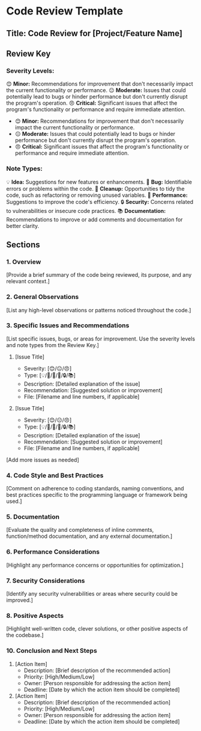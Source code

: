# Code Review Template

## Title: Code Review for [Project/Feature Name]

## Review Key

### Severity Levels:

 😊 **Minor:** Recommendations for improvement that don't necessarily impact the current functionality or performance.
 😐 **Moderate:** Issues that could potentially lead to bugs or hinder performance but don't currently disrupt the program's operation.
 😠 **Critical:** Significant issues that affect the program's functionality or performance and require immediate attention.
- 😊 **Minor:** Recommendations for improvement that don't necessarily impact the current functionality or performance.
- 😐 **Moderate:** Issues that could potentially lead to bugs or hinder performance but don't currently disrupt the program's operation.
- 😠 **Critical:** Significant issues that affect the program's functionality or performance and require immediate attention.

### Note Types:

 💡 **Idea:** Suggestions for new features or enhancements.
 🐛 **Bug:** Identifiable errors or problems within the code.
 🧹 **Cleanup:** Opportunities to tidy the code, such as refactoring or removing unused variables.
 🚀 **Performance:** Suggestions to improve the code's efficiency.
 🔒 **Security:** Concerns related to vulnerabilities or insecure code practices.
 📚 **Documentation:** Recommendations to improve or add comments and documentation for better clarity.
 
## Sections

### 1. Overview

[Provide a brief summary of the code being reviewed, its purpose, and any relevant context.]

### 2. General Observations

[List any high-level observations or patterns noticed throughout the code.]

### 3. Specific Issues and Recommendations

[List specific issues, bugs, or areas for improvement. Use the severity levels and note types from the Review Key.]

1. [Issue Title]
   - Severity: [😊/😐/😠]
   - Type: [💡/🐛/🧹/🚀/🔒/📚]
   - Description: [Detailed explanation of the issue]
   - Recommendation: [Suggested solution or improvement]
   - File: [Filename and line numbers, if applicable]

2. [Issue Title]
   - Severity: [😊/😐/😠]
   - Type: [💡/🐛/🧹/🚀/🔒/📚]
   - Description: [Detailed explanation of the issue]
   - Recommendation: [Suggested solution or improvement]
   - File: [Filename and line numbers, if applicable]

[Add more issues as needed]

### 4. Code Style and Best Practices

[Comment on adherence to coding standards, naming conventions, and best practices specific to the programming language or framework being used.]

### 5. Documentation

[Evaluate the quality and completeness of inline comments, function/method documentation, and any external documentation.]

### 6. Performance Considerations

[Highlight any performance concerns or opportunities for optimization.]

### 7. Security Considerations

[Identify any security vulnerabilities or areas where security could be improved.]

### 8. Positive Aspects

[Highlight well-written code, clever solutions, or other positive aspects of the codebase.]

### 10. Conclusion and Next Steps

1. [Action Item]
   - Description: [Brief description of the recommended action]
   - Priority: [High/Medium/Low]
   - Owner: [Person responsible for addressing the action item]
   - Deadline: [Date by which the action item should be completed]
2. [Action Item]
   - Description: [Brief description of the recommended action]
   - Priority: [High/Medium/Low]
   - Owner: [Person responsible for addressing the action item]
   - Deadline: [Date by which the action item should be completed]
